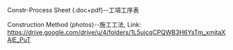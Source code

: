 Constr-Process Sheet (.doc+pdf)--工項工序表<br/>

Construction Method (photos)--施工工法, Link: https://drive.google.com/drive/u/4/folders/1L5ujcqCPQWB3H6YsTm_xmjtaXAlE_PuT
